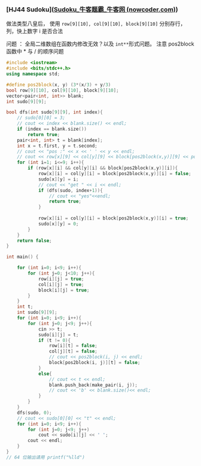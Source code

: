 ### [**HJ44** **Sudoku**]([Sudoku_牛客题霸_牛客网 (nowcoder.com)](https://www.nowcoder.com/practice/78a1a4ebe8a34c93aac006c44f6bf8a1?tpId=37&tqId=21267&rp=1&ru=/exam/oj/ta&qru=/exam/oj/ta&sourceUrl=%2Fexam%2Foj%2Fta%3FtpId%3D37&difficulty=undefined&judgeStatus=undefined&tags=&title=))

做法类型八皇后， 使用 `row[9][10], col[9][10], block[9][10]` 分别存行，列，快上数字 i 是否合法

问题 ： 全局二维数组在函数内修改无效？以及 `int**`形式问题。 注意 pos2block 函数中 * 与 / 的顺序问题

```c++
#include <iostream>
#include <bits/stdc++.h>
using namespace std;

#define pos2block(x, y) (3*(x/3) + y/3)
bool row[9][10], col[9][10], block[9][10];
vector<pair<int, int>> blank;
int sudo[9][9];

bool dfs(int sudo[9][9], int index){
    // sudo[0][0] = 3;
    // cout << index << blank.size() << endl;
    if (index == blank.size())
        return true;
    pair<int, int> t = blank[index];
    int x = t.first, y = t.second;
    // cout << "pos :" << x << ' ' << y << endl;
    // cout << row[x][9] << col[y][9] << block[pos2block(x,y)][9] << pos2block(x,y) << endl;
    for (int i=1; i<=9; i++){
        if (row[x][i] && col[y][i] && block[pos2block(x,y)][i]){
            row[x][i] = col[y][i] = block[pos2block(x,y)][i] = false;
            sudo[x][y] = i;
            // cout << "get " << i << endl;
            if (dfs(sudo, index+1)){
                // cout << "yes"<<endl;
                return true;
            }
                
            row[x][i] = col[y][i] = block[pos2block(x,y)][i] = true;
            sudo[x][y] = 0;
        }
    }
    return false;
}

int main() {

    for (int i=0; i<9; i++){
        for (int j=0; j<10; j++){
            row[i][j] = true;
            col[i][j] = true;
            block[i][j] = true;
        }
    }
    int t;
    int sudo[9][9];
    for (int i=0; i<9; i++){
        for (int j=0; j<9; j++){
            cin >> t;
            sudo[i][j] = t;
            if (t != 0){
                row[i][t] = false;
                col[j][t] = false;
                // cout << pos2block(i, j) << endl;
                block[pos2block(i, j)][t] = false;
            }
            else{
                // cout << t << endl;
                blank.push_back(make_pair(i, j));
                // cout << 'b' << blank.size()<< endl;
            }
        }
    }
    dfs(sudo, 0);
    // cout << sudo[0][0] << "t" << endl;
    for (int i=0; i<9; i++){
        for (int j=0; j<9; j++)
            cout << sudo[i][j] << ' ';
        cout << endl;
    }
}
// 64 位输出请用 printf("%lld")
```

